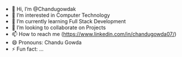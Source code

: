 - 👋 Hi, I’m @Chandugowdak
- 👀 I’m interested in Computer Technology 
- 🌱 I’m currently learning Full Stack Development
- 💞️ I’m looking to collaborate on Projects 
- 📫 How to reach me (https://www.linkedin.com/in/chandugowda07/)
- 😄 Pronouns: Chandu Gowda
- ⚡ Fun fact: ...

<!---
Chandugowdak/Chandugowdak is a ✨ special ✨ repository because its `README.md` (this file) appears on your GitHub profile.
You can click the Preview link to take a look at your changes.
--->
